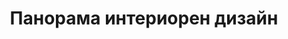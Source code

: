 ---
layout: /panorama.ect
project: '/web/projects/public/cigar-bar'
image: 'http://hub.acherno.com/svn/pura-bar/Site/Panorami/Pura_Bar_Imperial_Panorama_N_03.jpg'
title: 'Панорама интериорен дизайн'
sitemap: false
---